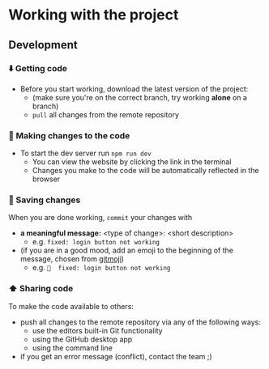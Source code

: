 # Working with the project

## Development

### ⬇️ Getting code

- Before you start working, download the latest version of the project:
  - (make sure you're on the correct branch, try working **alone** on a branch)
  - `pull` all changes from the remote repository

### 📝 Making changes to the code

- To start the dev server run `npm run dev`
  - You can view the website by clicking the link in the terminal
  - Changes you make to the code will be automatically reflected in the browser

### 💾 Saving changes

When you are done working, `commit` your changes with
- **a meaningful message:** \<type of change>: \<short description>
   - e.g. `fixed: login button not working`
- (if you are in a good mood, add an emoji to the beginning of the message, chosen from [gitmoji](https://gitmoji.dev/))
   - e.g. `🐛  fixed: login button not working`

### ⬆️ Sharing code

To make the code available to others:

- push all changes to the remote repository via any of the following ways:
  - use the editors built-in Git functionality
  - using the GitHub desktop app
  - using the command line
- if you get an error message (conflict), contact the team ;)